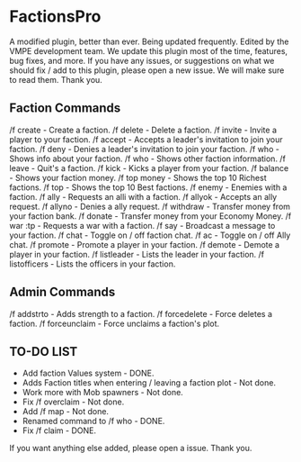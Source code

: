 # FactionsPro

A modified plugin, better than ever. Being updated frequently. Edited by the VMPE development team. We update this plugin most of the time, features, bug fixes, and more. If you have any issues, or suggestions on what we should fix / add to this plugin, please open a new issue. We will make sure to read them. Thank you.


## Faction Commands
/f create <faction> - Create a faction.
/f delete <faction> - Delete a faction.
/f invite <name> - Invite a player to your faction.
/f accept - Accepts a leader's invitation to join your faction.
/f deny - Denies a leader's invitation to join your faction.
/f who - Shows info about your faction.
/f who <faction> - Shows other faction information.
/f leave - Quit's a faction.
/f kick <name> - Kicks a player from your faction.
/f balance - Shows your faction money.
/f top money - Shows the top 10 Richest factions.
/f top - Shows the top 10 Best factions.
/f enemy <faction> - Enemies with a faction.
/f ally <faction> - Requests an alli with a faction.
/f allyok - Accepts an ally request.
/f allyno - Denies a ally request.
/f withdraw <amount> - Transfer money from your faction bank.
/f donate <amount> - Transfer money from your Economy Money.
/f war <faction>:tp - Requests a war with a faction.
/f say - Broadcast a message to your faction.
/f chat - Toggle on / off faction chat.
/f ac - Toggle on / off Ally chat.
/f promote <name> - Promote a player in your faction.
/f demote <name> - Demote a player in your faction.
/f listleader - Lists the leader in your faction.
/f listofficers - Lists the officers in your faction.



## Admin Commands
/f addstrto - Adds strength to a faction.
/f forcedelete - Force deletes a faction.
/f forceunclaim - Force unclaims a faction's plot.



## TO-DO LIST
* Add faction Values system - DONE.
* Adds Faction titles when entering / leaving a faction plot - Not done.
* Work more with Mob spawners - Not done.
* Fix /f overclaim - Not done.
* Add /f map - Not done.
* Renamed command to /f who - DONE.
* Fix /f claim - DONE.

If you want anything else added, please open a issue. Thank you.
